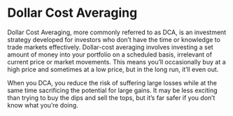 # Dollar Cost Averaging

Dollar Cost Averaging, more commonly referred to as DCA, is an investment strategy developed for investors who don’t have the time or knowledge to trade markets effectively. Dollar-cost averaging involves investing a set amount of money into your portfolio on a scheduled basis, irrelevant of current price or market movements. This means you’ll occasionally buy at a high price and sometimes at a low price, but in the long run, it’ll even out.

When you DCA, you reduce the risk of suffering large losses while at the same time sacrificing the potential for large gains. It may be less exciting than trying to buy the dips and sell the tops, but it’s far safer if you don’t know what you’re doing.
